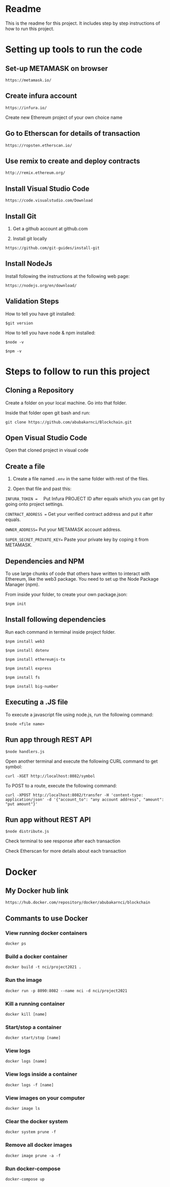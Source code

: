 
# Readme #

This is the readme for this project. It includes step by step instructions of how to run this project.

# Setting up tools to run the code #

## Set-up METAMASK on browser ##

```https://metamask.io/```

## Create infura account ##

```https://infura.io/```

Create new Ethereum project of your own choice name

## Go to Etherscan for details of transaction ##

```https://ropsten.etherscan.io/```

## Use remix to create and deploy contracts ##

```http://remix.ethereum.org/```

## Install Visual Studio Code ##

```https://code.visualstudio.com/Download```

## Install Git ##

1. Get a github account at github.com

2. Install git locally

```https://github.com/git-guides/install-git```

## Install NodeJs ##

Install following the instructions at the following web page:

```https://nodejs.org/en/download/```

## Validation Steps ##

How to tell you have git installed:

```$git version```

How to tell you have node & npm installed:

```$node -v```

```$npm -v```

# Steps to follow to run this project #

## Cloning a Repository ##

Create a folder on your local machine.  Go into that folder.

Inside that folder open git bash and run:

```git clone https://github.com/abubakarnci/Blockchain.git```

## Open Visual Studio Code ##

Open that cloned project in visual code 

## Create a file ##

1. Create a file named ```.env``` in the same folder with rest of the files.

2. Open that file and past this:

```INFURA_TOKEN =  ``` 
Put Infura PROJECT ID after equals which you can get by going onto project settings.

```CONTRACT_ADDRESS =```
Get your verified contract address and put it after equals. 

```OWNER_ADDRESS=```
Put your METAMASK account address.

```SUPER_SECRET_PRIVATE_KEY=```
Paste your private key by coping it from METAMASK.   

## Dependencies and NPM ##

To use large chunks of code that others have written to interact with Ethereum, like the web3 package. You need to set up the Node Package Manager (npm).

From inside your folder, to create your own package.json:

```$npm init```

## Install following dependencies ##

Run each command in terminal inside project folder.

```$npm install web3 ```

```$npm install dotenv ```

```$npm install ethereumjs-tx ```

```$npm install express ```

```$npm install fs ```

```$npm install big-number ```

## Executing a .JS file ##

To execute a javascript file using node.js, run the following command:

```$node <file name>```

## Run app through REST API ##

```$node handlers.js ```

Open another terminal and execute the following CURL command to get symbol:

``` curl -XGET http://localhost:8082/symbol ```

To POST to a route, execute the following command:

``` curl -XPOST http://localhost:8082/transfer -H 'content-type: application/json' -d '{"account_to": "any account address", "amount": "put amount"}' ```

## Run app without REST API ##

```$node distribute.js ```

Check terminal to see response after each transaction

Check Etherscan for more details about each transaction



# Docker #

## My Docker hub link ##

```https://hub.docker.com/repository/docker/abubakarnci/blockchain```

## Commants to use Docker ## 

### View running docker containers ###

```docker ps```

### Build a docker container ###

```docker build -t nci/project2021 .```

### Run the image ###

```docker run -p 8090:8082 --name nci -d nci/project2021```

### Kill a running container ###
```docker kill [name]```

### Start/stop a container ###
```docker start/stop [name]```

### View logs ###
```docker logs [name]```

### View logs inside a container ###
```docker logs -f [name]```

### View images on your computer ###
```docker image ls```

### Clear the docker system ###
```docker system prune -f```

### Remove all docker images ###
```docker image prune -a -f```

### Run docker-compose ###
```docker-compose up```